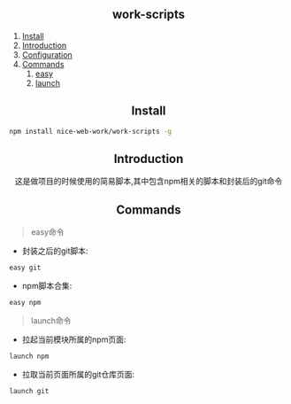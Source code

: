 <h2 align="center">
  work-scripts
</h2>

1. [Install](#Install)
2. [Introduction](#Introduction)
3. [Configuration](#Configuration)
4. [Commands](#Commands)
   1. [easy]()
   2. [launch]()

<h2 align="center">
  Install
</h2>

```bash
npm install nice-web-work/work-scripts -g
```
<h2 align="center">
  Introduction
</h2>

<div align="center">
  这是做项目的时候使用的简易脚本,其中包含npm相关的脚本和封装后的git命令
</div>

<h2 align="center">
  Commands
</h2>

> <div>easy命令</div>

- 封装之后的git脚本:

```bash
easy git
```
- npm脚本合集:

```bash
easy npm
```



> <div>launch命令</div>

- 拉起当前模块所属的npm页面:

```bash
launch npm
```

- 拉取当前页面所属的git仓库页面:

```bash
launch git
```

